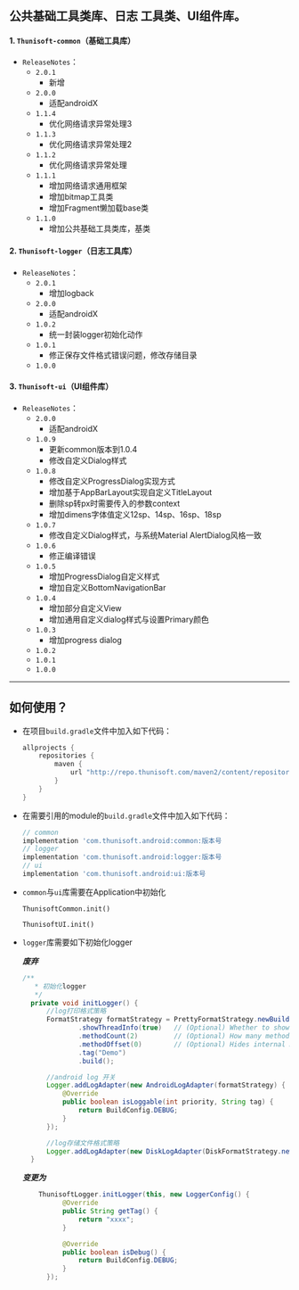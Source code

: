#
## 公共基础工具类库、日志 工具类、UI组件库。

#### 1. `Thunisoft-common`（基础工具库）

- `ReleaseNotes`：
  - `2.0.1`
    - 新增
  - `2.0.0`
    - 适配androidX
  - `1.1.4`
    - 优化网络请求异常处理3
  - `1.1.3`
    - 优化网络请求异常处理2
  - `1.1.2`
    - 优化网络请求异常处理
  - `1.1.1`
    - 增加网络请求通用框架
    - 增加bitmap工具类
    - 增加Fragment懒加载base类
  - `1.1.0`
    - 增加公共基础工具类库，基类

#### 2. `Thunisoft-logger`（日志工具库）
- `ReleaseNotes`：
  - `2.0.1`
    - 增加logback
  - `2.0.0`
    - 适配androidX
  - `1.0.2`
    - 统一封装logger初始化动作
  - `1.0.1`
    - 修正保存文件格式错误问题，修改存储目录
  - `1.0.0`
#### 3. `Thunisoft-ui`（UI组件库）
- `ReleaseNotes`：
  - `2.0.0`
    - 适配androidX
  - `1.0.9`
    - 更新common版本到1.0.4
    - 修改自定义Dialog样式
  - `1.0.8`
    - 修改自定义ProgressDialog实现方式
    - 增加基于AppBarLayout实现自定义TitleLayout
    - 删除sp转px时需要传入的参数context
    - 增加dimens字体值定义12sp、14sp、16sp、18sp
  - `1.0.7`
    - 修改自定义Dialog样式，与系统Material AlertDialog风格一致
  - `1.0.6`
    - 修正编译错误
  - `1.0.5`
    - 增加ProgressDialog自定义样式
    - 增加自定义BottomNavigationBar
  - `1.0.4`
    - 增加部分自定义View
    - 增加通用自定义dialog样式与设置Primary颜色
  - `1.0.3`
    - 增加progress dialog
  - `1.0.2`
  - `1.0.1`
  - `1.0.0`

---

## 如何使用？

- 在项目`build.gradle`文件中加入如下代码：

  ```groovy
  allprojects {
      repositories {
          maven { 
              url "http://repo.thunisoft.com/maven2/content/repositories/releases/" 
          }
      }
  }
  ```



- 在需要引用的module的`build.gradle`文件中加入如下代码：

    ```groovy
    // common
    implementation 'com.thunisoft.android:common:版本号
    // logger
    implementation 'com.thunisoft.android:logger:版本号
    // ui
    implementation 'com.thunisoft.android:ui:版本号
    ```

- `common`与`ui`库需要在Application中初始化

  ```
  ThunisoftCommon.init()
  
  ThunisoftUI.init()
  ```
  
- `logger`库需要如下初始化logger

  ***废弃***
  ```java
  /**
     * 初始化logger
     */
    private void initLogger() {
        //log打印格式策略
        FormatStrategy formatStrategy = PrettyFormatStrategy.newBuilder()
                .showThreadInfo(true)   // (Optional) Whether to show thread info or not. Default true
                .methodCount(2)         // (Optional) How many method line to show. Default 2
                .methodOffset(0)        // (Optional) Hides internal method calls up to offset. Default 5
                .tag("Demo")
                .build();

        //android log 开关
        Logger.addLogAdapter(new AndroidLogAdapter(formatStrategy) {
            @Override
            public boolean isLoggable(int priority, String tag) {
                return BuildConfig.DEBUG;
            }
        });

        //log存储文件格式策略
        Logger.addLogAdapter(new DiskLogAdapter(DiskFormatStrategy.newBuilder().build(this)));
    }
  ```
  ***变更为***
  ```java
      ThunisoftLogger.initLogger(this, new LoggerConfig() {
            @Override
            public String getTag() {
                return "xxxx";
            }

            @Override
            public boolean isDebug() {
                return BuildConfig.DEBUG;
            }
        });
  ```